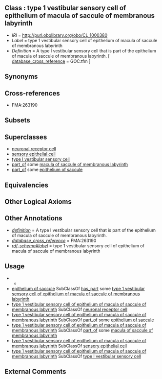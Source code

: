 
## Class : type 1 vestibular sensory cell of epithelium of macula of saccule of membranous labyrinth

 * *IRI* = http://purl.obolibrary.org/obo/CL_1000380
 * *Label* = type 1 vestibular sensory cell of epithelium of macula of saccule of membranous labyrinth
 * *Definition* = A type I vestibular sensory cell that is part of the epithelium of macula of saccule of membranous labyrinth. [ [database_cross_reference](../../ef/oboInOwl#hasDbXref.md) = GOC:tfm ]

## Synonyms


## Cross-references

 * FMA:263190

## Subsets


## Superclasses

 * [neuronal receptor cell](../../CL/06/CL_0000006.md)
 * [sensory epithelial cell](../../CL/98/CL_0000098.md)
 * [type I vestibular sensory cell](../../CL/70/CL_0002070.md)
 * [part_of](../../BFO/50/BFO_0000050.md) some [macula of saccule of membranous labyrinth](../../UBERON/12/UBERON_0002212.md)
 * [part_of](../../BFO/50/BFO_0000050.md) some [epithelium of saccule](../../UBERON/42/UBERON_0003242.md)

## Equivalencies


## Other Logical Axioms


## Other Annotations

 * *[definition](../../IAO/15/IAO_0000115.md)* = A type I vestibular sensory cell that is part of the epithelium of macula of saccule of membranous labyrinth.
 * *[database_cross_reference](../../ef/oboInOwl#hasDbXref.md)* = FMA:263190
 * *[rdf-schema#label](../../el/rdf-schema#label.md)* = type 1 vestibular sensory cell of epithelium of macula of saccule of membranous labyrinth

## Usage

 * -
 * [epithelium of saccule](../../UBERON/42/UBERON_0003242.md) SubClassOf [has_part](../../BFO/51/BFO_0000051.md) some [type 1 vestibular sensory cell of epithelium of macula of saccule of membranous labyrinth](../../CL/80/CL_1000380.md)
 * [type 1 vestibular sensory cell of epithelium of macula of saccule of membranous labyrinth](../../CL/80/CL_1000380.md) SubClassOf [neuronal receptor cell](../../CL/06/CL_0000006.md)
 * [type 1 vestibular sensory cell of epithelium of macula of saccule of membranous labyrinth](../../CL/80/CL_1000380.md) SubClassOf [part_of](../../BFO/50/BFO_0000050.md) some [epithelium of saccule](../../UBERON/42/UBERON_0003242.md)
 * [type 1 vestibular sensory cell of epithelium of macula of saccule of membranous labyrinth](../../CL/80/CL_1000380.md) SubClassOf [part_of](../../BFO/50/BFO_0000050.md) some [macula of saccule of membranous labyrinth](../../UBERON/12/UBERON_0002212.md)
 * [type 1 vestibular sensory cell of epithelium of macula of saccule of membranous labyrinth](../../CL/80/CL_1000380.md) SubClassOf [sensory epithelial cell](../../CL/98/CL_0000098.md)
 * [type 1 vestibular sensory cell of epithelium of macula of saccule of membranous labyrinth](../../CL/80/CL_1000380.md) SubClassOf [type I vestibular sensory cell](../../CL/70/CL_0002070.md)

## External Comments

